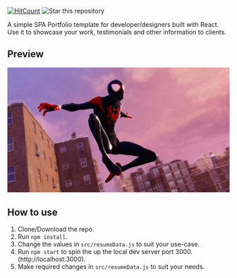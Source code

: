 [![HitCount ](http://hits.dwyl.io/kevinacquaah/React-Portfolio.svg)](http://hits.dwyl.io/kevinacquaah/React-Portfolio)
![Star this repository](https://img.shields.io/github/stars/kevinacquaah/React-Portfolio?style=social)


A simple SPA Portfolio template for developer/designers built with React. Use it to showcase your work, testimonials and other information to clients.

## Preview
![Preview](https://github.com/kevinacquaah/myportfolioapp/blob/main/public/images/header-background.jpg)


## How to use
1. Clone/Download the repo.
2. Run  ``` npm install ```.
3. Change the values in ```src/resumeData.js``` to suit your use-case.
4. Run ```npm start``` to spin the up the local dev server port 3000.(http://localhost:3000).
5. Make required changes in ```src/resumeData.js``` to suit your needs.

